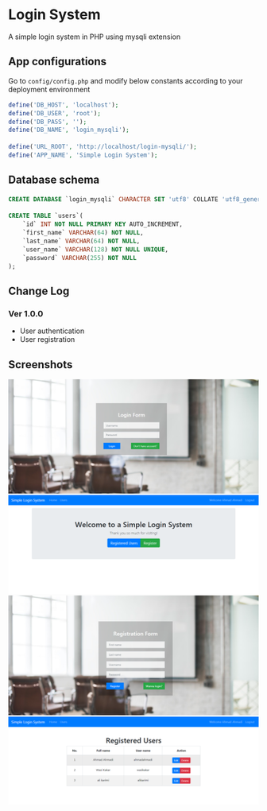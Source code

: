 # Login System

A simple login system in PHP using mysqli extension

## App configurations

Go to ```config/config.php``` and modify below constants according to your deployment environment

``` PHP
define('DB_HOST', 'localhost');
define('DB_USER', 'root');
define('DB_PASS', '');
define('DB_NAME', 'login_mysqli');

define('URL_ROOT', 'http://localhost/login-mysqli/');
define('APP_NAME', 'Simple Login System');
```

## Database schema

```SQL
CREATE DATABASE `login_mysqli` CHARACTER SET 'utf8' COLLATE 'utf8_general_ci';

CREATE TABLE `users`(
    `id` INT NOT NULL PRIMARY KEY AUTO_INCREMENT,
    `first_name` VARCHAR(64) NOT NULL,
    `last_name` VARCHAR(64) NOT NULL,
    `user_name` VARCHAR(128) NOT NULL UNIQUE,
    `password` VARCHAR(255) NOT NULL
);
```

## Change Log

### **Ver 1.0.0**

- User authentication
- User registration

## Screenshots

![Login Form](img/login-form.png)
![Homepage](img/home.png)
![Registration Form](img/registration-form.png)
![Registered Users](img/user-list.png)
